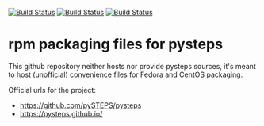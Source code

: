[![Build Status](https://simc.arpae.it/moncic-ci/python-pysteps-rpm/centos8.png)](https://simc.arpae.it/moncic-ci/python-pysteps-rpm/)
[![Build Status](https://simc.arpae.it/moncic-ci/python-pysteps-rpm/fedora36.png)](https://simc.arpae.it/moncic-ci/python-pysteps-rpm/)
[![Build Status](https://copr.fedorainfracloud.org/coprs/simc/stable/package/python-pysteps/status_image/last_build.png)](https://copr.fedorainfracloud.org/coprs/simc/stable/package/python-pysteps/)

# rpm packaging files for pysteps

This github repository neither hosts nor provide pysteps sources, it's meant to
host (unofficial) convenience files for Fedora and CentOS packaging.

Official urls for the project:
 * https://github.com/pySTEPS/pysteps
 * https://pysteps.github.io/
